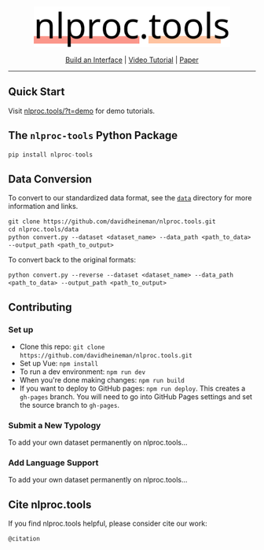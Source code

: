 <div align="center">
    <img src="./public/logo.png" width="400"/>

[Build an Interface](https://nlproc.tools) | [Video Tutorial](https://www.youtube.com) | [Paper](https://arxiv.org/)
</div>

------------------------------------------------

## Quick Start
Visit [nlproc.tools/?t=demo](https://nlproc.tools/?t=demo) for demo tutorials.

## The `nlproc-tools` Python Package
```python
pip install nlproc-tools
```

## Data Conversion
To convert to our standardized data format, see the [`data`](./data) directory for more information and links.
```
git clone https://github.com/davidheineman/nlproc.tools.git
cd nlproc.tools/data
python convert.py --dataset <dataset_name> --data_path <path_to_data> --output_path <path_to_output>
```

To convert back to the original formats:
```
python convert.py --reverse --dataset <dataset_name> --data_path <path_to_data> --output_path <path_to_output>
```

## Contributing

### Set up
- Clone this repo: `git clone https://github.com/davidheineman/nlproc.tools.git`
- Set up Vue: `npm install`
- To run a dev environment: `npm run dev`
- When you're done making changes: `npm run build`
- If you want to deploy to GitHub pages: `npm run deploy`. This creates a `gh-pages` branch. You will need to go into GitHub Pages settings and set the source branch to `gh-pages`.

### Submit a New Typology
To add your own dataset permanently on nlproc.tools...

### Add Language Support
To add your own dataset permanently on nlproc.tools...

## Cite nlproc.tools
If you find nlproc.tools helpful, please consider cite our work:
```
@citation
```
